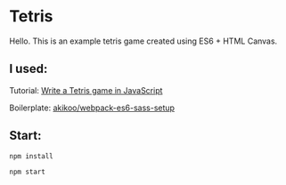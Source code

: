 # Tetris

Hello. This is an example tetris game created using ES6 + HTML Canvas.

## I used:

Tutorial: [Write a Tetris game in JavaScript](https://www.youtube.com/watch?v=H2aW5V46khA)

Boilerplate: [akikoo/webpack-es6-sass-setup](https://github.com/akikoo/webpack-es6-sass-setup)

## Start:
`npm install`

`npm start`